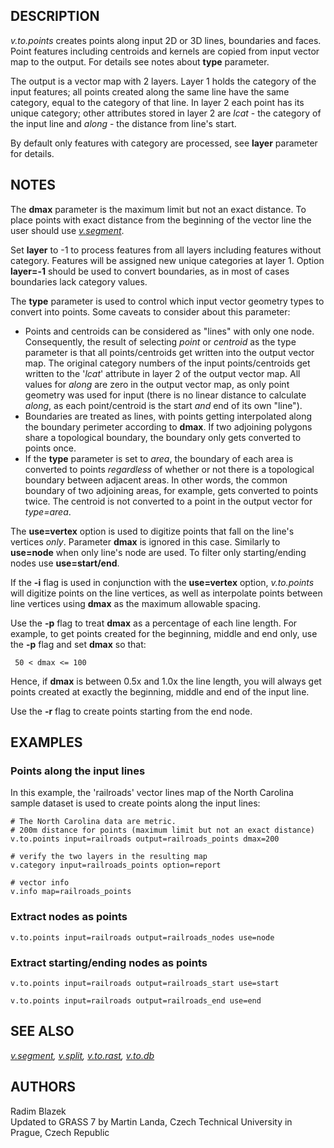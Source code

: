 ## DESCRIPTION

*v.to.points* creates points along input 2D or 3D lines, boundaries and
faces. Point features including centroids and kernels are copied from
input vector map to the output. For details see notes about **type**
parameter.

The output is a vector map with 2 layers. Layer 1 holds the category of
the input features; all points created along the same line have the same
category, equal to the category of that line. In layer 2 each point has
its unique category; other attributes stored in layer 2 are *lcat* - the
category of the input line and *along* - the distance from line\'s
start.

By default only features with category are processed, see **layer**
parameter for details.

## NOTES

The **dmax** parameter is the maximum limit but not an exact distance.
To place points with exact distance from the beginning of the vector
line the user should use *[v.segment](v.segment.html)*.

Set **layer** to -1 to process features from all layers including
features without category. Features will be assigned new unique
categories at layer 1. Option **layer=-1** should be used to convert
boundaries, as in most of cases boundaries lack category values.

The **type** parameter is used to control which input vector geometry
types to convert into points. Some caveats to consider about this
parameter:

-   Points and centroids can be considered as \"lines\" with only one
    node. Consequently, the result of selecting *point* or *centroid* as
    the type parameter is that all points/centroids get written into the
    output vector map. The original category numbers of the input
    points/centroids get written to the \'*lcat*\' attribute in layer 2
    of the output vector map. All values for *along* are zero in the
    output vector map, as only point geometry was used for input (there
    is no linear distance to calculate *along*, as each point/centroid
    is the start *and* end of its own \"line\").
-   Boundaries are treated as lines, with points getting interpolated
    along the boundary perimeter according to **dmax**. If two adjoining
    polygons share a topological boundary, the boundary only gets
    converted to points once.
-   If the **type** parameter is set to *area*, the boundary of each
    area is converted to points *regardless* of whether or not there is
    a topological boundary between adjacent areas. In other words, the
    common boundary of two adjoining areas, for example, gets converted
    to points twice. The centroid is not converted to a point in the
    output vector for *type=area*.

The **use=vertex** option is used to digitize points that fall on the
line\'s vertices *only*. Parameter **dmax** is ignored in this case.
Similarly to **use=node** when only line\'s node are used. To filter
only starting/ending nodes use **use=start/end**.

If the **-i** flag is used in conjunction with the **use=vertex**
option, *v.to.points* will digitize points on the line vertices, as well
as interpolate points between line vertices using **dmax** as the
maximum allowable spacing.

Use the **-p** flag to treat **dmax** as a percentage of each line
length. For example, to get points created for the beginning, middle and
end only, use the **-p** flag and set **dmax** so that:

```
 50 < dmax <= 100
```

Hence, if **dmax** is between 0.5x and 1.0x the line length, you will
always get points created at exactly the beginning, middle and end of
the input line.

Use the **-r** flag to create points starting from the end node.

## EXAMPLES

### Points along the input lines

In this example, the \'railroads\' vector lines map of the North
Carolina sample dataset is used to create points along the input lines:

```
# The North Carolina data are metric.
# 200m distance for points (maximum limit but not an exact distance)
v.to.points input=railroads output=railroads_points dmax=200

# verify the two layers in the resulting map
v.category input=railroads_points option=report

# vector info
v.info map=railroads_points
```

### Extract nodes as points

```
v.to.points input=railroads output=railroads_nodes use=node
```

### Extract starting/ending nodes as points

```
v.to.points input=railroads output=railroads_start use=start

v.to.points input=railroads output=railroads_end use=end
```

## SEE ALSO

*[v.segment](v.segment.html), [v.split](v.split.html),
[v.to.rast](v.to.rast.html), [v.to.db](v.to.db.html)*

## AUTHORS

Radim Blazek\
Updated to GRASS 7 by Martin Landa, Czech Technical University in
Prague, Czech Republic
